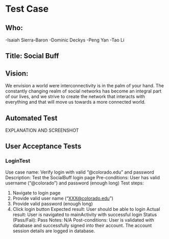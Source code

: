 # Test Case

## Who: 
  -Isaiah Sierra-Baron
  -Dominic Deckys
  -Peng Yan
  -Tao Li
 
## Title: Social Buff

## Vision:
We envision a world were interconnectivity is in the palm of your hand. The constantly changing realm of social networks has become an integral part of our lives, and we strive to create the network that interacts with everything and that will move us towards a more connected world.

## Automated Test
EXPLANATION AND SCREENSHOT

## User Acceptance Tests
### LoginTest
Use case name:
	Verify login with valid “@colorado.edu” and password
Description:
	Test the SocialBuff login page
Pre-conditions:
	User has valid username (“@colorado”) and password (enough long)
Test steps:
1. Navigate to login page
2. Provide valid user name (“XXX@colorado.edu”)
3. Provide valid password (enough long)
4. Click login button
Expected result:
	User should be able to login
Actual result:
	User is navigated to mainActivity with successful login
Status (Pass/Fail):
	Pass
Notes:
	N/A
Post-conditions:
	User is validated with database and successfully signed into their account.
 	The account session details are logged in database.
